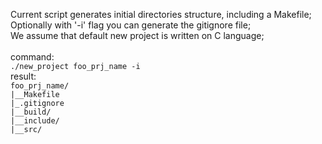 Current script generates initial directories structure, including a Makefile; <br>
Optionally with '-i' flag you can generate the gitignore file; <br>
We assume that default new project is written on C language; <br>
<br>command:
<br>
<code>./new_project foo_prj_name -i</code>
<br>result:
<br>
<code>foo_prj_name/</code>
<br>
<code>|__Makefile</code>
<br>
<code>|_.gitignore</code>
<br>
<code>|__build/</code>
<br>
<code>|__include/</code>
<br>
<code>|__src/</code>
